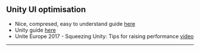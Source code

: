 ## Unity UI optimisation

 - Nice, compresed, easy to understand guide [here](https://create.unity3d.com/Unity-UI-optimization-tips)
 - Unity guide [here](https://unity3d.com/how-to/unity-ui-optimization-tips#hide-canvas)
 - Unite Europe 2017 - Squeezing Unity: Tips for raising performance [video](https://youtu.be/_wxitgdx-UI?t=1383)

---------